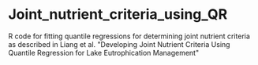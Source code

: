 # Joint_nutrient_criteria_using_QR
R code for fitting quantile regressions for determining joint nutrient criteria as described in Liang et al. "Developing Joint Nutrient Criteria Using Quantile Regression for Lake Eutrophication Management"
